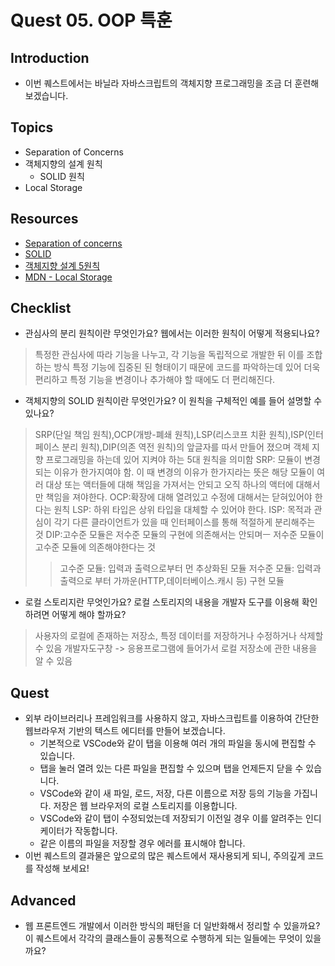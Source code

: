 # Quest 05. OOP 특훈

## Introduction
* 이번 퀘스트에서는 바닐라 자바스크립트의 객체지향 프로그래밍을 조금 더 훈련해 보겠습니다.

## Topics
* Separation of Concerns
* 객체지향의 설계 원칙
  * SOLID 원칙
* Local Storage

## Resources
* [Separation of concerns](https://jonbellah.com/articles/separation-of-concerns/)
* [SOLID](https://en.wikipedia.org/wiki/SOLID)
* [객체지향 설계 5원칙](https://webdoli.tistory.com/210)
* [MDN - Local Storage](https://developer.mozilla.org/ko/docs/Web/API/Window/localStorage)

## Checklist
* 관심사의 분리 원칙이란 무엇인가요? 웹에서는 이러한 원칙이 어떻게 적용되나요?
>특정한 관심사에 따라 기능을 나누고, 각 기능을 독립적으로 개발한 뒤 이를 조합하는 방식
>특정 기능에 집중된 된 형태이기 때문에 코드를 파악하는데 있어 더욱 편리하고 특정 기능을 변경이나 추가해야 할 때에도 더 편리해진다.
* 객체지향의 SOLID 원칙이란 무엇인가요? 이 원칙을 구체적인 예를 들어 설명할 수 있나요?
>SRP(단일 책임 원칙),OCP(개방-폐쇄 원칙),LSP(리스코프 치환 원칙),ISP(인터페이스 분리 원칙),DIP(의존 역전 원칙)의 앞글자를 따서 만들어 졌으며 객체 지향 프로그래밍을 하는데 있어 지켜야 하는 5대 원칙을 의미함
>SRP: 모듈이 변경되는 이유가 한가지여야 함. 이 때 변경의 이유가 한가지라는 뜻은 해당 모듈이 여러 대상 또는 액터들에 대해 책임을 가져서는 안되고 오직 하나의 액터에 대해서만 책임을 져야한다.
>OCP:확장에 대해 열려있고 수정에 대해서는 닫혀있어야 한다는 원칙
>LSP: 하위 타입은 상위 타입을 대체할 수 있어야 한다.
>ISP: 목적과 관심이 각기 다른 클라이언트가 있을 때 인터페이스를 통해 적절하게 분리해주는 것
>DIP:고수준 모듈은 저수준 모듈의 구현에 의존해서는 안되며ㅡ 저수준 모듈이 고수준 모듈에 의존해야한다는 것
>> 고수준 모듈: 입력과 출력으로부터 먼 추상화된 모듈
>> 저수준 모듈: 입력과 출력으로 부터 가까운(HTTP,데이터베이스.캐시 등) 구현 모듈
* 로컬 스토리지란 무엇인가요? 로컬 스토리지의 내용을 개발자 도구를 이용해 확인하려면 어떻게 해야 할까요?
> 사용자의 로컬에 존재하는 저장소, 특정 데이터를 저장하거나 수정하거나 삭제할 수 있음
> 개발자도구창 -> 응용프로그램에 들어가서 로컬 저장소에 관한 내용을 알 수 있음
## Quest
* 외부 라이브러리나 프레임워크를 사용하지 않고, 자바스크립트를 이용하여 간단한 웹브라우저 기반의 텍스트 에디터를 만들어 보겠습니다.
  * 기본적으로 VSCode와 같이 탭을 이용해 여러 개의 파일을 동시에 편집할 수 있습니다.
  * 탭을 눌러 열려 있는 다른 파일을 편집할 수 있으며 탭을 언제든지 닫을 수 있습니다.
  * VSCode와 같이 새 파일, 로드, 저장, 다른 이름으로 저장 등의 기능을 가집니다. 저장은 웹 브라우저의 로컬 스토리지를 이용합니다.
  * VSCode와 같이 탭이 수정되었는데 저장되기 이전일 경우 이를 알려주는 인디케이터가 작동합니다.
  * 같은 이름의 파일을 저장할 경우 에러를 표시해야 합니다.
* 이번 퀘스트의 결과물은 앞으로의 많은 퀘스트에서 재사용되게 되니, 주의깊게 코드를 작성해 보세요!

## Advanced
* 웹 프론트엔드 개발에서 이러한 방식의 패턴을 더 일반화해서 정리할 수 있을까요? 이 퀘스트에서 각각의 클래스들이 공통적으로 수행하게 되는 일들에는 무엇이 있을까요?
